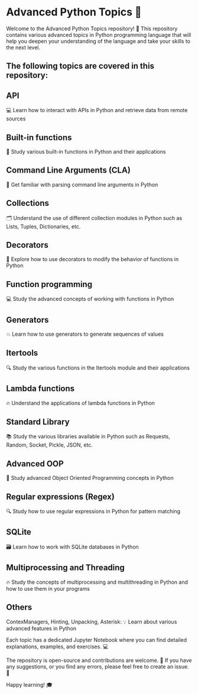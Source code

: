 # Advanced Python Topics 🐍

Welcome to the Advanced Python Topics repository! 🎉 This repository contains various advanced topics in Python programming language that will help you deepen your understanding of the language and take your skills to the next level.

## The following topics are covered in this repository:

## API

💻 Learn how to interact with APIs in Python and retrieve data from remote sources

## Built-in functions 

🔧 Study various built-in functions in Python and their applications

## Command Line Arguments (CLA) 

💬 Get familiar with parsing command line arguments in Python

## Collections 

🗂️ Understand the use of different collection modules in Python such as Lists, Tuples, Dictionaries, etc.

## Decorators 

🎨 Explore how to use decorators to modify the behavior of functions in Python

## Function programming 

💻 Study the advanced concepts of working with functions in Python

## Generators 

💥 Learn how to use generators to generate sequences of values

## Itertools 

🔍 Study the various functions in the Itertools module and their applications

## Lambda functions 

🔥 Understand the applications of lambda functions in Python

## Standard Library 

📚 Study the various libraries available in Python such as Requests, Random, Socket, Pickle, JSON, etc.

## Advanced OOP 

🔧 Study advanced Object Oriented Programming concepts in Python

## Regular expressions (Regex) 

🔍 Study how to use regular expressions in Python for pattern matching

## SQLite 

🗃️ Learn how to work with SQLite databases in Python

## Multiprocessing and Threading 

🔥 Study the concepts of multiprocessing and multithreading in Python and how to use them in your programs

## Others 

ContexManagers, Hinting, Unpacking, Asterisk: 💡 Learn about various advanced features in Python



Each topic has a dedicated Jupyter Notebook where you can find detailed explanations, examples, and exercises. 💻

The repository is open-source and contributions are welcome. 🤝 If you have any suggestions, or you find any errors, please feel free to create an issue. 💬

Happy learning! 🎓
